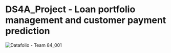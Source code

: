 # DS4A_Project - Loan portfolio management and customer payment prediction
 



![Datafolio - Team 84_001](https://github.com/sazkicher/DS4A-Final-project/assets/75712565/0066c251-aee1-43e6-bbc2-6ae13d1dfb1d)
